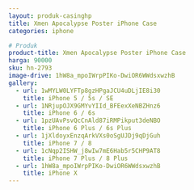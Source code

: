 ```yaml
---
layout: produk-casinghp
title: Xmen Apocalypse Poster iPhone Case
categories: iphone

# Produk
product-title: Xmen Apocalypse Poster iPhone Case
harga: 90000
sku: hn-2793
image-drive: 1hW8a_mpoIWrpPIKo-DwiOR6WWdsxwzhB
gallery:
  - url: 1wMYLW0LYFTp8gzHPgaJCU4uDLjIE8i30
    title: iPhone 5 / 5s / SE
  - url: 1NRjupOJX9GMYvYIId_BFEexXeNBZHnz6
    title: iPhone 6 / 6s
  - url: 1pzUAvPsvQcCnAld87iRMPikput3deNBO
    title: iPhone 6 Plus / 6s Plus
  - url: 1jXldoyxEnzqArkVXs0oSgUJDj9qDjGuh
    title: iPhone 7 / 8
  - url: 1cNqp2ISHW_j8wIw7mE6Hab5r5CHP9AT8
    title: iPhone 7 Plus / 8 Plus
  - url: 1hW8a_mpoIWrpPIKo-DwiOR6WWdsxwzhB
    title: iPhone X
---
```

